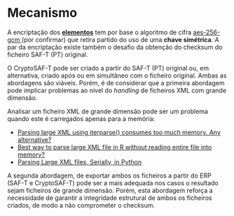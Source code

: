 # Mecanismo

A encriptação dos [**elementos**](elementos.md) tem por base o algoritmo de cifra [aes-256-gcm](../exemplos/exemplos.md)[ ](https://en.wikipedia.org/wiki/Galois/Counter_Mode)\(por confirmar\) que retira partido do uso de uma **chave simétrica**. A par da encriptação existe também o desafio da obtenção do checksum do ficheiro SAF-T \(PT\) original.

O CryptoSAF-T pode ser criado a partir do SAF-T \(PT\) original ou, em alternativa, criado após ou em simultâneo com o ficheiro original. Ambas as abordagens são viáveis. Porém, é de considerar que a primeira abordagem pode implicar problemas ao nível do _handling_ de ficheiros XML com grande dimensão.

Analisar um ficheiro XML de grande dimensão pode ser um problema quando este é carregados apenas para a memória:

* [Parsing large XML using iterparse\(\) consumes too much memory. Any alternative?](https://stackoverflow.com/questions/7972823/parsing-large-xml-using-iterparse-consumes-too-much-memory-any-alternative)
* [Best way to parse large XML file in R without reading entire file into memory?](https://stackoverflow.com/questions/45393106/best-way-to-parse-large-xml-file-in-r-without-reading-entire-file-into-memory)
* [Parsing Large XML files, Serially, in Python](http://boscoh.com/programming/reading-xml-serially.html)

A segunda abordagem, de exportar ambos os ficheiros a partir do ERP \(SAF-T e CryptoSAF-T\) pode ser a mais adequada nos casos o resultado sejam ficheiros de grande dimensão. Porém, esta abordagem reforça a necessidade de garantir a integridade estrutural de ambos os ficheiros criados, de modo a não comprometer o checksum.

